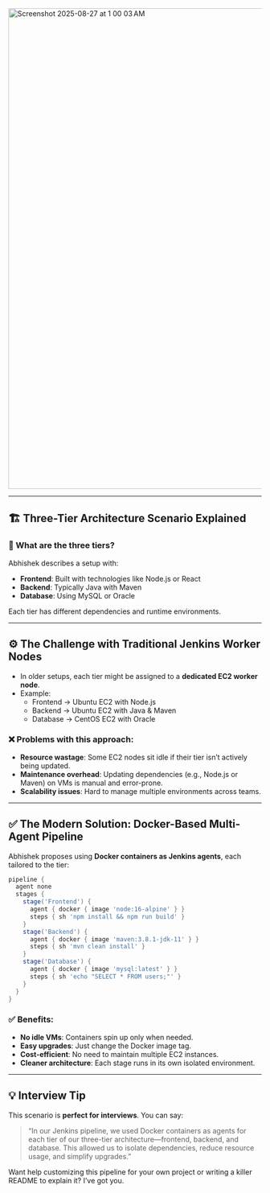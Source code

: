 
<img width="1470" height="956" alt="Screenshot 2025-08-27 at 1 00 03 AM" src="https://github.com/user-attachments/assets/72a45733-1b79-49ba-bf99-d245604f20f4" />

---

## 🏗️ Three-Tier Architecture Scenario Explained

### 🔹 What are the three tiers?
Abhishek describes a setup with:
- **Frontend**: Built with technologies like Node.js or React
- **Backend**: Typically Java with Maven
- **Database**: Using MySQL or Oracle

Each tier has different dependencies and runtime environments.

---

## ⚙️ The Challenge with Traditional Jenkins Worker Nodes

- In older setups, each tier might be assigned to a **dedicated EC2 worker node**.
- Example:  
  - Frontend → Ubuntu EC2 with Node.js  
  - Backend → Ubuntu EC2 with Java & Maven  
  - Database → CentOS EC2 with Oracle

### ❌ Problems with this approach:
- **Resource wastage**: Some EC2 nodes sit idle if their tier isn’t actively being updated.
- **Maintenance overhead**: Updating dependencies (e.g., Node.js or Maven) on VMs is manual and error-prone.
- **Scalability issues**: Hard to manage multiple environments across teams.

---

## ✅ The Modern Solution: Docker-Based Multi-Agent Pipeline

Abhishek proposes using **Docker containers as Jenkins agents**, each tailored to the tier:

```groovy
pipeline {
  agent none
  stages {
    stage('Frontend') {
      agent { docker { image 'node:16-alpine' } }
      steps { sh 'npm install && npm run build' }
    }
    stage('Backend') {
      agent { docker { image 'maven:3.8.1-jdk-11' } }
      steps { sh 'mvn clean install' }
    }
    stage('Database') {
      agent { docker { image 'mysql:latest' } }
      steps { sh 'echo "SELECT * FROM users;"' }
    }
  }
}
```

### ✅ Benefits:
- **No idle VMs**: Containers spin up only when needed.
- **Easy upgrades**: Just change the Docker image tag.
- **Cost-efficient**: No need to maintain multiple EC2 instances.
- **Cleaner architecture**: Each stage runs in its own isolated environment.

---

## 💡 Interview Tip

This scenario is **perfect for interviews**. You can say:
> “In our Jenkins pipeline, we used Docker containers as agents for each tier of our three-tier architecture—frontend, backend, and database. This allowed us to isolate dependencies, reduce resource usage, and simplify upgrades.”

Want help customizing this pipeline for your own project or writing a killer README to explain it? I’ve got you.
